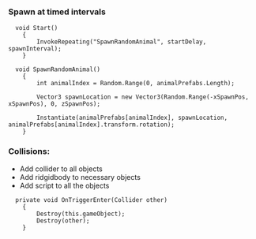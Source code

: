 ### Spawn at timed intervals

```
  void Start()
    {
        InvokeRepeating("SpawnRandomAnimal", startDelay, spawnInterval);
    }
    
  void SpawnRandomAnimal()
    {
        int animalIndex = Random.Range(0, animalPrefabs.Length);

        Vector3 spawnLocation = new Vector3(Random.Range(-xSpawnPos, xSpawnPos), 0, zSpawnPos);

        Instantiate(animalPrefabs[animalIndex], spawnLocation, animalPrefabs[animalIndex].transform.rotation);
    }
 ```
### Collisions:
- Add collider to all objects
- Add ridgidbody to necessary objects
- Add script to all the objects

```
  private void OnTriggerEnter(Collider other)
    {
        Destroy(this.gameObject);
        Destroy(other);
    }
 ```
